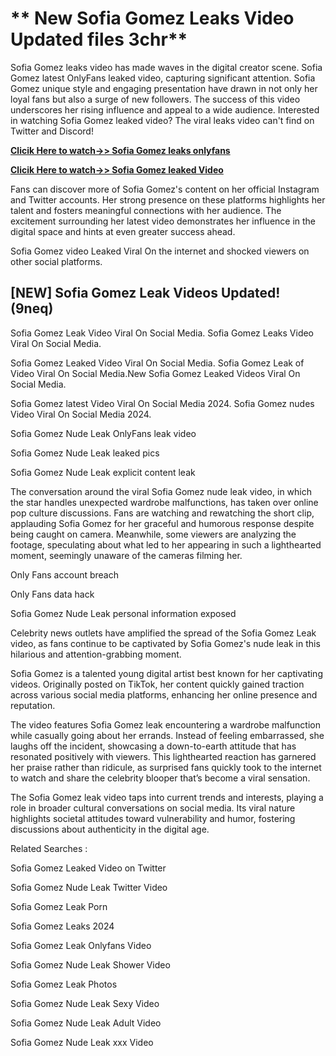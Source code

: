 
# ** New   Sofia Gomez Leaks Video Updated files 3chr** #

  Sofia Gomez leaks video has made waves in the digital creator scene.  Sofia Gomez latest OnlyFans leaked video, capturing significant attention.  Sofia Gomez unique style and engaging presentation have drawn in not only her loyal fans but also a surge of new followers. The success of this video underscores her rising influence and appeal to a wide audience. Interested in watching  Sofia Gomez leaked video? The viral leaks video can't find on Twitter and Discord!

**[Clicik Here to watch->>  Sofia Gomez leaks onlyfans ](http://xflirt.top)**

**[Clicik Here to watch->>  Sofia Gomez leaked Video](http://xflirt.top)**

Fans can discover more of  Sofia Gomez's content on her official Instagram and Twitter accounts. Her strong presence on these platforms highlights her talent and fosters meaningful connections with her audience. The excitement surrounding her latest video demonstrates her influence in the digital space and hints at even greater success ahead.

  Sofia Gomez video Leaked Viral On the internet and shocked viewers on other social platforms.

## [NEW]   Sofia Gomez Leak Videos Updated!  (9neq) ##

  Sofia Gomez Leak Video Viral On Social Media.  Sofia Gomez Leaks Video Viral On Social Media.

  Sofia Gomez Leaked Video Viral On Social Media.  Sofia Gomez Leak of Video Viral On Social Media.New  Sofia Gomez Leaked Videos Viral On Social Media.

  Sofia Gomez latest Video Viral On Social Media 2024.  Sofia Gomez nudes Video Viral On Social Media 2024.

  Sofia Gomez Nude Leak OnlyFans leak video

  Sofia Gomez Nude Leak leaked pics

  Sofia Gomez Nude Leak explicit content leak

The conversation around the viral  Sofia Gomez nude leak video, in which the star handles unexpected wardrobe malfunctions, has taken over online pop culture discussions. Fans are watching and rewatching the short clip, applauding  Sofia Gomez for her graceful and humorous response despite being caught on camera. Meanwhile, some viewers are analyzing the footage, speculating about what led to her appearing in such a lighthearted moment, seemingly unaware of the cameras filming her.

Only Fans account breach

Only Fans data hack

  Sofia Gomez Nude Leak personal information exposed

Celebrity news outlets have amplified the spread of the  Sofia Gomez Leak video, as fans continue to be captivated by  Sofia Gomez's nude leak in this hilarious and attention-grabbing moment.

  Sofia Gomez is a talented young digital artist best known for her captivating videos. Originally posted on TikTok, her content quickly gained traction across various social media platforms, enhancing her online presence and reputation.

The video features   Sofia Gomez leak encountering a wardrobe malfunction while casually going about her errands. Instead of feeling embarrassed, she laughs off the incident, showcasing a down-to-earth attitude that has resonated positively with viewers. This lighthearted reaction has garnered her praise rather than ridicule, as surprised fans quickly took to the internet to watch and share the celebrity blooper that’s become a viral sensation.

The  Sofia Gomez leak video taps into current trends and interests, playing a role in broader cultural conversations on social media. Its viral nature highlights societal attitudes toward vulnerability and humor, fostering discussions about authenticity in the digital age.

Related Searches :

  Sofia Gomez Leaked Video on Twitter

  Sofia Gomez Nude Leak Twitter Video

  Sofia Gomez Leak Porn

  Sofia Gomez Leaks 2024

  Sofia Gomez Leak Onlyfans Video

  Sofia Gomez Nude Leak Shower Video

  Sofia Gomez Leak Photos

  Sofia Gomez Nude Leak Sexy Video

  Sofia Gomez Nude Leak Adult Video

  Sofia Gomez Nude Leak xxx Video



